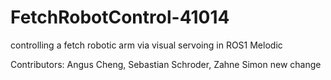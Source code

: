 # FetchRobotControl-41014
controlling a fetch robotic arm via visual servoing in ROS1 Melodic

Contributors: Angus Cheng, Sebastian Schroder, Zahne Simon
new change
